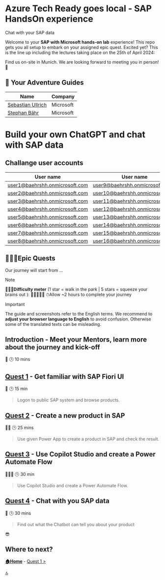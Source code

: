 # Azure Tech Ready goes local - SAP HandsOn experience
Chat with your SAP data

Welcome to your **SAP with Microsoft hands-on lab** experience! This repo gets you all setup to embark on your assigned epic quest. Excited yet? This is the line up including the lectures taking place on the 25th of April 2024:

Find us on-site in Munich. We are looking forward to meeting you in person! 🤝


## 🚸 Your Adventure Guides

| Name             | Company  |
| ---------------- | -------- |
| [Sebastian Ullrich](https://www.linkedin.com/in/sebastian-ullrich-677b36168/)  | Microsoft |
| [Stephan Bähr](https://www.linkedin.com/in/stephan-b%C3%A4hr-53b9a8116/)    | Microsoft |


# Build your own ChatGPT and chat with SAP data
## Challange user accounts

| User name	    | User name	    | User name	    |
|---------------|---------------|---------------|
| user1@baehrshh.onmicrosoft.com	| user9@baehrshh.onmicrosoft.com	| user17@baehrshh.onmicrosoft.com	| 
| user2@baehrshh.onmicrosoft.com	| user10@baehrshh.onmicrosoft.com	| user18@baehrshh.onmicrosoft.com	| 
| user3@baehrshh.onmicrosoft.com	| user11@baehrshh.onmicrosoft.com	| user19@baehrshh.onmicrosoft.com	| 
| user4@baehrshh.onmicrosoft.com	| user12@baehrshh.onmicrosoft.com	| user20@baehrshh.onmicrosoft.com	| 
| user5@baehrshh.onmicrosoft.com	| user13@baehrshh.onmicrosoft.com	| user21@baehrshh.onmicrosoft.com	| 
| user6@baehrshh.onmicrosoft.com	| user14@baehrshh.onmicrosoft.com	| user22@baehrshh.onmicrosoft.com	| 
| user7@baehrshh.onmicrosoft.com	| user15@baehrshh.onmicrosoft.com	| user23@baehrshh.onmicrosoft.com	| 
| user8@baehrshh.onmicrosoft.com	| user16@baehrshh.onmicrosoft.com	| user24@baehrshh.onmicrosoft.com   |


## 🧙🏾‍♀️Epic Quests

Our journey will start from ...

> [!NOTE]
>🏋🏽‍♂️**Difficulty meter** (1 star = walk in the park | 5 stars = squeeze your brains out ): 🌟🌟🌟🌟🌟
>⏱Allow ~2 hours to complete your journey

> [!IMPORTANT]
>The guide and screenshots refer to the English terms. We recommend to **adjust your browser language to English** to avoid confusion. Otherwise some of the translated texts can be misleading. 

## Introduction - Meet your Mentors, learn more about the journey and kick-off

🌟
🕒 10 mins

## [Quest 1](student/quest1.md) - Get familiar with SAP Fiori UI

🌟
🕒 15 min
>Logon to public SAP system and browse products.

## [Quest 2](student/quest2.md) - Create a new product in SAP 

🌟🌟
🕒 25 mins
>Use given Power App to create a product in SAP and check the result.

## [Quest 3](student/quest3.md) - Use Copilot Studio and create a Power Automate Flow

🌟🌟🌟
🕒 30 min
>Use Copilot Studio and create a Power Automate Flow.

## [Quest 4](student/quest4.md) - Chat with you SAP data

🌟
🕒 30 mins
>Find out what the Chatbot can tell you about your product

😎

## Where to next?

**[🏠Home](../README.md)** - [ Quest 1 >](student/quest1.md)

[🔝](#)
